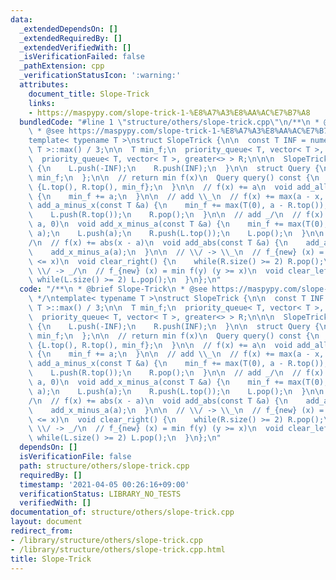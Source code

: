 ```yaml
---
data:
  _extendedDependsOn: []
  _extendedRequiredBy: []
  _extendedVerifiedWith: []
  _isVerificationFailed: false
  _pathExtension: cpp
  _verificationStatusIcon: ':warning:'
  attributes:
    document_title: Slope-Trick
    links:
    - https://maspypy.com/slope-trick-1-%E8%A7%A3%E8%AA%AC%E7%B7%A8
  bundledCode: "#line 1 \"structure/others/slope-trick.cpp\"\n/**\n * @brief Slope-Trick\n\
    \ * @see https://maspypy.com/slope-trick-1-%E8%A7%A3%E8%AA%AC%E7%B7%A8\n */\n\
    template< typename T >\nstruct SlopeTrick {\n\n  const T INF = numeric_limits<\
    \ T >::max() / 3;\n\n  T min_f;\n  priority_queue< T, vector< T >, less<> > L;\n\
    \  priority_queue< T, vector< T >, greater<> > R;\n\n\n  SlopeTrick() : min_f(0)\
    \ {\n    L.push(-INF);\n    R.push(INF);\n  }\n\n  struct Query {\n    T lx, rx,\
    \ min_f;\n  };\n\n  // return min f(x)\n  Query query() const {\n    return (Query)\
    \ {L.top(), R.top(), min_f};\n  }\n\n  // f(x) += a\n  void add_all(const T &a)\
    \ {\n    min_f += a;\n  }\n\n  // add \\_\n  // f(x) += max(a - x, 0)\n  void\
    \ add_a_minus_x(const T &a) {\n    min_f += max(T(0), a - R.top());\n    R.push(a);\n\
    \    L.push(R.top());\n    R.pop();\n  }\n\n  // add _/\n  // f(x) += max(x -\
    \ a, 0)\n  void add_x_minus_a(const T &a) {\n    min_f += max(T(0), L.top() -\
    \ a);\n    L.push(a);\n    R.push(L.top());\n    L.pop();\n  }\n\n  // add \\\
    /\n  // f(x) += abs(x - a)\n  void add_abs(const T &a) {\n    add_a_minus_x(a);\n\
    \    add_x_minus_a(a);\n  }\n\n  // \\/ -> \\_\n  // f_{new} (x) = min f(y) (y\
    \ <= x)\n  void clear_right() {\n    while(R.size() >= 2) R.pop();\n  }\n\n  //\
    \ \\/ -> _/\n  // f_{new} (x) = min f(y) (y >= x)\n  void clear_left() {\n   \
    \ while(L.size() >= 2) L.pop();\n  }\n};\n"
  code: "/**\n * @brief Slope-Trick\n * @see https://maspypy.com/slope-trick-1-%E8%A7%A3%E8%AA%AC%E7%B7%A8\n\
    \ */\ntemplate< typename T >\nstruct SlopeTrick {\n\n  const T INF = numeric_limits<\
    \ T >::max() / 3;\n\n  T min_f;\n  priority_queue< T, vector< T >, less<> > L;\n\
    \  priority_queue< T, vector< T >, greater<> > R;\n\n\n  SlopeTrick() : min_f(0)\
    \ {\n    L.push(-INF);\n    R.push(INF);\n  }\n\n  struct Query {\n    T lx, rx,\
    \ min_f;\n  };\n\n  // return min f(x)\n  Query query() const {\n    return (Query)\
    \ {L.top(), R.top(), min_f};\n  }\n\n  // f(x) += a\n  void add_all(const T &a)\
    \ {\n    min_f += a;\n  }\n\n  // add \\_\n  // f(x) += max(a - x, 0)\n  void\
    \ add_a_minus_x(const T &a) {\n    min_f += max(T(0), a - R.top());\n    R.push(a);\n\
    \    L.push(R.top());\n    R.pop();\n  }\n\n  // add _/\n  // f(x) += max(x -\
    \ a, 0)\n  void add_x_minus_a(const T &a) {\n    min_f += max(T(0), L.top() -\
    \ a);\n    L.push(a);\n    R.push(L.top());\n    L.pop();\n  }\n\n  // add \\\
    /\n  // f(x) += abs(x - a)\n  void add_abs(const T &a) {\n    add_a_minus_x(a);\n\
    \    add_x_minus_a(a);\n  }\n\n  // \\/ -> \\_\n  // f_{new} (x) = min f(y) (y\
    \ <= x)\n  void clear_right() {\n    while(R.size() >= 2) R.pop();\n  }\n\n  //\
    \ \\/ -> _/\n  // f_{new} (x) = min f(y) (y >= x)\n  void clear_left() {\n   \
    \ while(L.size() >= 2) L.pop();\n  }\n};\n"
  dependsOn: []
  isVerificationFile: false
  path: structure/others/slope-trick.cpp
  requiredBy: []
  timestamp: '2021-04-05 00:26:16+09:00'
  verificationStatus: LIBRARY_NO_TESTS
  verifiedWith: []
documentation_of: structure/others/slope-trick.cpp
layout: document
redirect_from:
- /library/structure/others/slope-trick.cpp
- /library/structure/others/slope-trick.cpp.html
title: Slope-Trick
---
```

